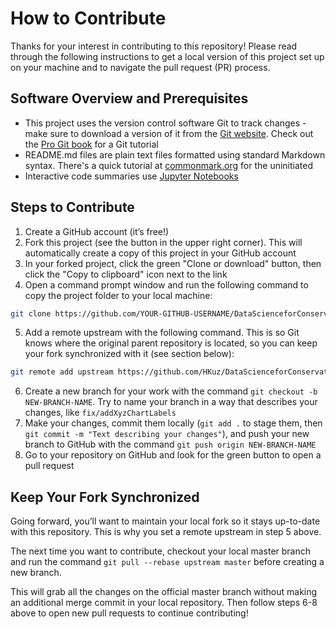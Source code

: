 
# How to Contribute

Thanks for your interest in contributing to this repository! Please read through the following instructions to get a local version of this project set up on your machine and to navigate the pull request (PR) process.

## Software Overview and Prerequisites

- This project uses the version control software Git to track changes - make sure to download a version of it from the [Git website](https://git-scm.com/). Check out the [Pro Git book](https://git-scm.com/book/en/v2) for a Git tutorial
- README.md files are plain text files formatted using standard Markdown syntax. There's a quick tutorial at [commonmark.org](http://commonmark.org/help/tutorial/) for the uninitiated
- Interactive code summaries use [Jupyter Notebooks](https://jupyter.org/)

## Steps to Contribute

1. Create a GitHub account (it’s free!)
2. Fork this project (see the button in the upper right corner). This will automatically create a copy of this project in your GitHub account
3. In your forked project, click the green "Clone or download" button, then click the "Copy to clipboard" icon next to the link
4. Open a command prompt window and run the following command to copy the project folder to your local machine:

```bash
git clone https://github.com/YOUR-GITHUB-USERNAME/DataScienceforConservation.git
```

5. Add a remote upstream with the following command. This is so Git knows where the original parent repository is located, so you can keep your fork synchronized with it (see section below):

```bash
git remote add upstream https://github.com/HKuz/DataScienceforConservation.git
```

6. Create a new branch for your work with the command `git checkout -b NEW-BRANCH-NAME`. Try to name your branch in a way that describes your changes, like `fix/addXyzChartLabels`
7. Make your changes, commit them locally (`git add .` to stage them, then `git commit -m "Text describing your changes"`), and push your new branch to GitHub with the command `git push origin NEW-BRANCH-NAME`
8. Go to your repository on GitHub and look for the green button to open a pull request

## Keep Your Fork Synchronized

Going forward, you’ll want to maintain your local fork so it stays up-to-date with this repository. This is why you set a remote upstream in step 5 above.

The next time you want to contribute, checkout your local master branch and run the command `git pull --rebase upstream master` before creating a new branch.

This will grab all the changes on the official master branch without making an additional merge commit in your local repository. Then follow steps 6-8 above to open new pull requests to continue contributing!

